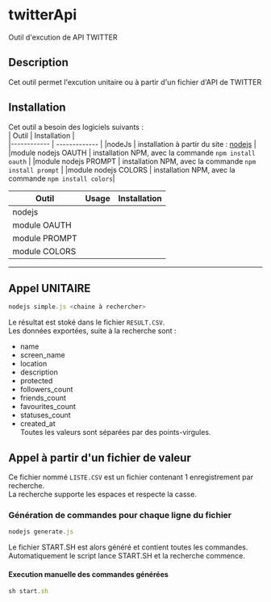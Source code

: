 # twitterApi
Outil d'excution de API TWITTER
## Description
Cet outil permet l'excution unitaire ou à partir d'un fichier d'API de TWITTER
## Installation
Cet outil a besoin des logiciels suivants :  
| Outil | Installation |  
|------------ | -------------  |
|nodeJs | installation à partir du site : [nodejs](https://nodejs.org/)  |
|module nodejs OAUTH | installation NPM, avec la commande `npm install oauth`  |
|module nodejs PROMPT | installation NPM, avec la commande `npm install prompt`  |
|module nodejs COLORS | installation NPM, avec la commande `npm install colors`|

| Outil| Usage | Installation |
|------|------|-----|
| nodejs     |      |     |
| module OAUTH     |      |     |
| module PROMPT     |      |     |
| module COLORS     |      |     |


* * *
## Appel UNITAIRE
```javascript
nodejs simple.js <chaine à rechercher>
```
Le résultat est stoké dans le fichier `RESULT.CSV`.  
Les données exportées, suite à la recherche sont : 
* name
* screen_name
* location
* description
* protected
* followers_count
* friends_count
* favourites_count
* statuses_count
* created_at  
Toutes les valeurs sont séparées par des points-virgules.  

## Appel à partir d'un fichier de valeur
Ce fichier nommé `LISTE.CSV` est un fichier contenant 1 enregistrement par recherche.  
La recherche supporte les espaces et respecte la casse.

### Génération de commandes pour chaque ligne du fichier 
```javascript
nodejs generate.js
```
Le fichier START.SH est alors généré et contient toutes les commandes.  
Automatiquement le script lance START.SH et la recherche commence.  

#### Execution manuelle des commandes générées
```javascript
sh start.sh
```
